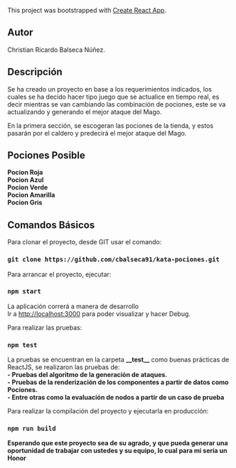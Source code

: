 This project was bootstrapped with [Create React App](https://github.com/facebook/create-react-app).

## Autor
Christian Ricardo Balseca Núñez.

## Descripción

Se ha creado un proyecto en base a los requerimientos indicados, los cuales se ha decido hacer tipo juego que se actualice en tiempo real, es decir mientras se van cambiando las combinación de pociones, este se va actualizando y generando el mejor ataque del Mago.

En la primera sección, se escogeran las pociones de la tienda, y estos pasarán por el caldero y predecirá el mejor ataque del Mago.

## Pociones Posible
**Pocion Roja**<br />
**Pocion Azul**<br />
**Pocion Verde**<br />
**Pocion Amarilla**<br />
**Pocion Gris**<br />

## Comandos Básicos

Para clonar el proyecto, desde GIT usar el comando:

### `git clone https://github.com/cbalseca91/kata-pociones.git`

Para arrancar el proyecto, ejecutar:

### `npm start`

La aplicación correrá a manera de desarrollo<br />
Ir a [http://localhost:3000](http://localhost:3000) para poder visualizar y hacer Debug.


Para realizar las pruebas:

### `npm test`

La pruebas se encuentran en la carpeta **\_\_test\_\_** como buenas prácticas de ReactJS, se realizaron las pruebas de:<br />
**- Pruebas del algoritmo de la generación de ataques.**<br />
**- Pruebas de la renderización de los componentes a partir de datos como Pociones.**<br />
**- Entre otras como la evaluación de nodos a partir de un caso de prueba**<br />

Para realizar la compilación del proyecto y ejecutarla en producción:

### `npm run build`

**Esperando que este proyecto sea de su agrado, y que pueda generar una oportunidad de trabajar con ustedes y su equipo, lo cual para mi sería un Honor**